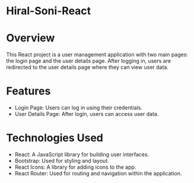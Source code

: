 # Hiral-Soni-React

# Overview
This React project is a user management application with two main pages: the login page and the user details page. After logging in, users are redirected to the user details page where they can view user data.

# Features
- Login Page: Users can log in using their credentials.
- User Details Page: After login, users can access user data.

# Technologies Used
- React: A JavaScript library for building user interfaces.
- Bootstrap: Used for styling and layout.
- React Icons: A library for adding icons to the app.
- React Router: Used for routing and navigation within the application.
